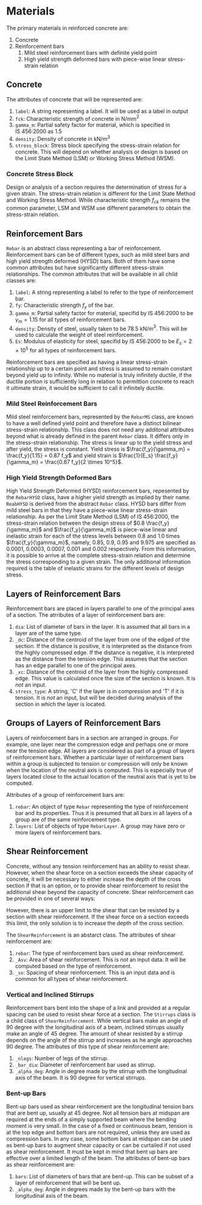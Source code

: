 # Materials
The primary materials in reinforced concrete are:

1. Concrete
2. Reinforcement bars
   1. Mild steel reinforcement bars with definite yield point
   2. High yield strength deformed bars with piece-wise linear stress-strain relation

## Concrete
The attributes of concrete that will be represented are:

1. `label`: A string representing a label. It will be used as a label in output
2. `fck`: Characteristic strength of concrete in N/mm$^2$
3. `gamma_m`: Partial safety factor for material, which is specified in IS&nbsp;456:2000 as 1.5
4. `density`: Density of concrete in kN/m$^3$
5. `stress_block`: Stress block specifying the stress-strain relation for concrete. This will depend on whether analysis or design is based on the Limit State Method&nbsp;(LSM) or Working Stress Method&nbsp;(WSM).


### Concrete Stress Block
Design or analysis of a section requires the determination of stress for a given strain. The stress-strain relation is different for the Limit State Method and Working Stress Method. While characteristic strength $f_{ck}$ remains the common parameter, LSM and WSM use different parameters to obtain the stress-strain relation.

## Reinforcement Bars
`Rebar` is an abstract class representing a bar of reinforcement. Reinforcement bars can be of different types, such as mild steel bars and high yield strength deformed (HYSD) bars. Both of them have some common attributes but have significantly different stress-strain relationships. The common attributes that will be available in all child classes are:

1. `label`: A string representing a label to refer to the type of reinforcement bar.
2. `fy`: Characteristic strength $f_{y}$ of the bar.
3. `gamma_m`: Partial safety factor for material, specifid by IS&nbsp;456:2000 to be $\gamma_m = 1.15$ for all types of reinforcement bars.
4. `density`: Density of steel, usually taken to be 78.5&nbsp;kN/m$^3$. This will be used to calculate the weight of steel reinforcement.
5. `Es`: Modulus of elasticity for steel, specifid by IS&nbsp;456:2000 to be $E_s = 2 \times 10^5$ for all types of reinforcement bars.

Reinforcement bars are specified as having a linear stress-strain relationship up to a certain point and stress is assumed to remain constant beyond yield up to infinity. While no material is truly infinitely ductile, if the ductile portion is sufficiently long in relation to permittion concrete to reach it ultimate strain, it would be sufficient to call it infinitely ductile.

### Mild Steel Reinforcement Bars
Mild steel reinforcement bars, represented by the `RebarMS` class, are known to have a well defined yield point and therefore have a distinct bilinear stress-strain relationship. This class does not need any additonal attributes beyond what is already defined in the parent `Rebar` class. It differs only in the stress-strain relationship. The stress is linear up to the yield stress and after yield, the stress is constant. Yield stress is $\frac{f_y}{\gamma_m} = \frac{f_y}{1.15} = 0.87 f_y$ and yield strain is $\frac{1}{E_s} \frac{f_y}{\gamma_m} = \frac{0.87 f_y}{2 \times 10^5}$.

### High Yield Strength Deformed Bars
High Yield Strength Deformed (HYSD) reinforcement bars, repesented by the `RebarHYSD` class, have a higher yield strength as implied by their name. `ReabHYSD` is derived from the abstract `Rebar` class. HYSD bars differ from mild steel bars in that they have a piece-wise linear stress-strain relationship. As per the Limit State Method&nbsp;(LSM) of IS&nbsp;456:2000, the stress-strain relation between the design stress of $0.8 \frac{f_y}{\gamma_m}$ and $\frac{f_y}{\gamma_m}$ is piece-wise linear and inelastic strain for each of the stress levels between 0.8 and 1.0 times $\frac{f_y}{\gamma_m}$, namely, 0.85, 0.9, 0.95 and 9.975 are specified as 0.0001, 0.0003, 0.0007, 0.001 and 0.002 respectively. From this information, it is possible to arrive at the complete stress-strain relation and determine the stress corresponding to a given strain. The only additional information required is the table of inelastic strains for the different levels of design stress.

## Layers of Reinforcement Bars
Reinforcement bars are placed in layers parallel to one of the principal axes of a section. The atrributes of a layer of reinforcement bars are:

1. `dia`: List of diameter of bars in the layer. It is assumed that all bars in a layer are of the same type.
2. `_dc`: Distance of the centroid of the layer from one of the edged of the section. If the distance is positive, it is interpreted as the distance from the highly compressed edge. If the distance is negative, it is interpreted as the distance from the tension edge. This assumes that the section has an edge parallel to one of the principal axes.
3. `_xc`: Distance of the centroid of the layer from the highly compressed edge. This value is calculated once the size of the section is known. It is _not_ an input.
4. `stress_type`: A string, 'C' if the layer is in compression and 'T' if it is tension. It is _not_ an input, but will be decided during analysis of the section in which the layer is located.


## Groups of Layers of Reinforcement Bars
Layers of reinforcement bars in a section are arranged in groups. For example, one layer near the compression edge and perhaps one or more near the tension edge. All layers are considered as part of a group of layers of reinforcement bars. Whether a particular layer of reinforcement bars within a group is subjected to tension or compression will only be known when the location of the neutral axis is computed. This is especially true of layers located close to the actual location of the neutral axis that is yet to be computed.

Attributes of a group of reinforcement bars are:

1. `rebar`: An object of type `Rebar` representing the type of reinforcement bar and its properties. Thus it is presumed that all bars in all layers of a group are of the same reinforcement type.
2. `layers`: List of objects of type `RebarLayer`. A group may have zero or more layers of reinforcement bars.

## Shear Reinforcement
Concrete, without any tension reinforcement has an ability to resist shear. However, when the shear force on a section exceeds the shear capacity of concrete, it will be necessary to either increase the depth of the cross section if that is an option, or to provide shear reinforcement to resist the additional shear beyond the capacity of concrete. Shear reinforcement can be provided in one of several ways:

However, there is an upper limit to the shear that can be resisted by a section with shear reinforcement. If the shear force on a section exceeds this limit, the only solution is to increase the depth of the cross section.

The `ShearReinforcement` is an abstarct class. The attributes of shear reinforcement are:

1. `rebar`: The type of reinforcement bars used as shear reinforcement.
2. `_Asv`: Area of shear reinforcement. This is _not_ an input data. It will be computed based on the type of reinforcement.
3. `_sv`: Spacing of shear reinforcement. This is an input data and is common for all types of shear reinforcement.

### Vertical and Inclined Stirrups
Reinforcement bars bent into the shape of a link and provided at a regular spacing can be used to resist shear force at a section. The `Stirrups` class is a child class of `ShearReinforcement`. While vertical bars make an angle of 90&nbsp;degree with the longitudinal axis of a beam, inclined stirrups usually make an angle of 45&nbsp;degree. The amount of shear resisted by a stirrup depends on the angle of the stirrup and increases as he angle approaches 90&nbsp;degree. The attributes of this type of shear reinforcement are:

1. `_nlegs`: Number of legs of the stirrup.
2. `_bar_dia`: Diameter of reinforcement bar used as stirrup.
3. `_alpha_deg`: Angle in degree made by the stirrup with the longitudinal axis of the beam. It is 90&nbsp;degree for vertical stirrups.


### Bent-up Bars
Bent-up bars used as shear reinforcement are the longitudinal tension bars that are bent up, usually at 45&nbsp;degree. Not all tension bars at midspan are required at the ends of a simply supported beam where the bending moment is very small. In the case of a fixed or continuous beam, tension is at the top edge and bottom bars are not required, unless they are used as compression bars. In any case, some bottom bars at midspan can be used as bent-up bars to augment shear capacity or can be curtailed if not used as shear reinforcement. It must be kept in mind that bent up bars are effective over a limited length of the beam. The attributes of bent-up bars as shear reinforcement are:

1. `bars`: List of diameters of bars that are bent-up. This can be subset of a layer of reinforcement that will be bent up.
2. `_alpha_deg`: Angle in degrees made by the bent-up bars with the longitudinal axis of the beam.
